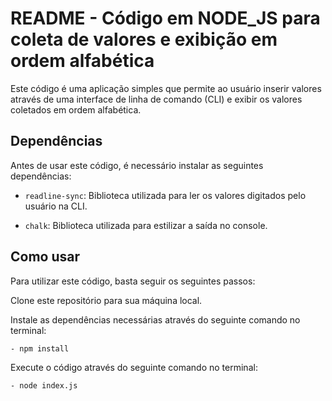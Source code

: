 # README - Código em NODE_JS para coleta de valores e exibição em ordem alfabética

Este código é uma aplicação simples que permite ao usuário inserir valores através de uma interface de linha de comando (CLI) e exibir os valores coletados em ordem alfabética.

## Dependências

Antes de usar este código, é necessário instalar as seguintes dependências:

- `readline-sync`: Biblioteca utilizada para ler os valores digitados pelo usuário na CLI.

- `chalk`: Biblioteca utilizada para estilizar a saída no console.

## Como usar

Para utilizar este código, basta seguir os seguintes passos:

Clone este repositório para sua máquina local.

Instale as dependências necessárias através do seguinte comando no terminal:

```
- npm install
```

Execute o código através do seguinte comando no terminal:

```
- node index.js
```
